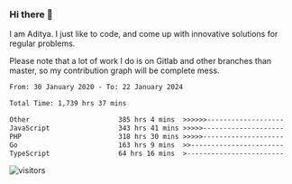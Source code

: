 ### Hi there 👋

I am Aditya. I just like to code, and come up with innovative solutions for regular problems.

Please note that a lot of work I do is on Gitlab and other branches than master, so my contribution graph will be complete mess.

<!--START_SECTION:waka-->

```txt
From: 30 January 2020 - To: 22 January 2024

Total Time: 1,739 hrs 37 mins

Other                      385 hrs 4 mins  >>>>>>-------------------   22.14 %
JavaScript                 343 hrs 41 mins >>>>>--------------------   19.76 %
PHP                        318 hrs 30 mins >>>>>--------------------   18.31 %
Go                         163 hrs 9 mins  >>-----------------------   09.38 %
TypeScript                 64 hrs 16 mins  >------------------------   03.70 %
```

<!--END_SECTION:waka-->

![visitors](https://visitor-badge.glitch.me/badge?page_id=BrainBuzzer.visitor-badge&left_color=green&right_color=red)
